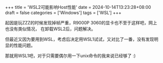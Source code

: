 +++
title = 'WSL2可能影响Host性能'
date = 2024-10-14T13:23:28+08:00
draft = false
categories = ['Windows']
tags = ['WSL']
+++

起因是玩ZZZ的时候发现掉帧严重，R9000P 3060的显卡也不至于这样吧，网上也没有类似情况，
在卸载WSL2后，问题解决。

但最近又因为要用到WSL，考虑后决定用WSL1试试，又对比了一番，没有发现明显的性能问题。

那就用WSL1吧，对于只需要偶尔用一下unix命令的我来说已经够了 :)
